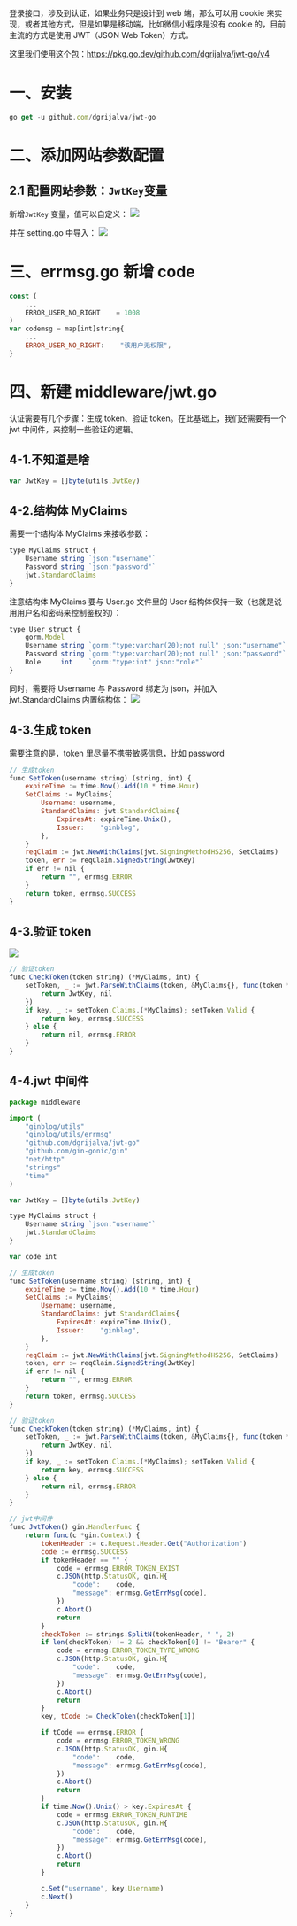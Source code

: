 登录接口，涉及到认证，如果业务只是设计到 web 端，那么可以用 cookie 来实现，或者其他方式，但是如果是移动端，比如微信小程序是没有 cookie 的，目前主流的方式是使用 JWT（JSON Web Token）方式。

这里我们使用这个包：https://pkg.go.dev/github.com/dgrijalva/jwt-go/v4

# 一、安装

```js
go get -u github.com/dgrijalva/jwt-go
```

# 二、添加网站参数配置

## 2.1 配置网站参数：`JwtKey`变量

新增`JwtKey` 变量，值可以自定义：
![](./img/jwtkey.png)

并在 setting.go 中导入：
![](./img/setting-jwtkey.png)

# 三、errmsg.go 新增 code

```js
const (
	...
	ERROR_USER_NO_RIGHT    = 1008
)
var codemsg = map[int]string{
	...
	ERROR_USER_NO_RIGHT:    "该用户无权限",
}
```

# 四、新建 middleware/jwt.go

认证需要有几个步骤：生成 token、验证 token。在此基础上，我们还需要有一个 jwt 中间件，来控制一些验证的逻辑。

## 4-1.不知道是啥

```js
var JwtKey = []byte(utils.JwtKey)
```

## 4-2.**结构体 MyClaims**

需要一个结构体 MyClaims 来接收参数：

```js
type MyClaims struct {
	Username string `json:"username"`
	Password string `json:"password"`
	jwt.StandardClaims
}
```

注意结构体 MyClaims 要与 User.go 文件里的 User 结构体保持一致（也就是说用用户名和密码来控制鉴权的）：

```js
type User struct {
	gorm.Model
	Username string `gorm:"type:varchar(20);not null" json:"username"`
	Password string `gorm:"type:varchar(20);not null" json:"password"`
	Role     int    `gorm:"type:int" json:"role"`
}
```

同时，需要将 Username 与 Password 绑定为 json，并加入 jwt.StandardClaims 内置结构体：
![](./img/jwtkey-tructor.png)

## 4-3.生成 token

需要注意的是，token 里尽量不携带敏感信息，比如 password

```js
// 生成token
func SetToken(username string) (string, int) {
	expireTime := time.Now().Add(10 * time.Hour)
	SetClaims := MyClaims{
		Username: username,
		StandardClaims: jwt.StandardClaims{
			ExpiresAt: expireTime.Unix(),
			Issuer:    "ginblog",
		},
	}
	reqClaim := jwt.NewWithClaims(jwt.SigningMethodHS256, SetClaims)
	token, err := reqClaim.SignedString(JwtKey)
	if err != nil {
		return "", errmsg.ERROR
	}
	return token, errmsg.SUCCESS
}
```

## 4-3.验证 token

![](./img/token-check.png)

```js
// 验证token
func CheckToken(token string) (*MyClaims, int) {
	setToken, _ := jwt.ParseWithClaims(token, &MyClaims{}, func(token *jwt.Token) (interface{}, error) {
		return JwtKey, nil
	})
	if key, _ := setToken.Claims.(*MyClaims); setToken.Valid {
		return key, errmsg.SUCCESS
	} else {
		return nil, errmsg.ERROR
	}
}
```

## 4-4.jwt 中间件

```js
package middleware

import (
	"ginblog/utils"
	"ginblog/utils/errmsg"
	"github.com/dgrijalva/jwt-go"
	"github.com/gin-gonic/gin"
	"net/http"
	"strings"
	"time"
)

var JwtKey = []byte(utils.JwtKey)

type MyClaims struct {
	Username string `json:"username"`
	jwt.StandardClaims
}

var code int

// 生成token
func SetToken(username string) (string, int) {
	expireTime := time.Now().Add(10 * time.Hour)
	SetClaims := MyClaims{
		Username: username,
		StandardClaims: jwt.StandardClaims{
			ExpiresAt: expireTime.Unix(),
			Issuer:    "ginblog",
		},
	}
	reqClaim := jwt.NewWithClaims(jwt.SigningMethodHS256, SetClaims)
	token, err := reqClaim.SignedString(JwtKey)
	if err != nil {
		return "", errmsg.ERROR
	}
	return token, errmsg.SUCCESS
}

// 验证token
func CheckToken(token string) (*MyClaims, int) {
	setToken, _ := jwt.ParseWithClaims(token, &MyClaims{}, func(token *jwt.Token) (interface{}, error) {
		return JwtKey, nil
	})
	if key, _ := setToken.Claims.(*MyClaims); setToken.Valid {
		return key, errmsg.SUCCESS
	} else {
		return nil, errmsg.ERROR
	}
}

// jwt中间件
func JwtToken() gin.HandlerFunc {
	return func(c *gin.Context) {
		tokenHeader := c.Request.Header.Get("Authorization")
		code := errmsg.SUCCESS
		if tokenHeader == "" {
			code = errmsg.ERROR_TOKEN_EXIST
			c.JSON(http.StatusOK, gin.H{
				"code":    code,
				"message": errmsg.GetErrMsg(code),
			})
			c.Abort()
			return
		}
		checkToken := strings.SplitN(tokenHeader, " ", 2)
		if len(checkToken) != 2 && checkToken[0] != "Bearer" {
			code = errmsg.ERROR_TOKEN_TYPE_WRONG
			c.JSON(http.StatusOK, gin.H{
				"code":    code,
				"message": errmsg.GetErrMsg(code),
			})
			c.Abort()
			return
		}
		key, tCode := CheckToken(checkToken[1])

		if tCode == errmsg.ERROR {
			code = errmsg.ERROR_TOKEN_WRONG
			c.JSON(http.StatusOK, gin.H{
				"code":    code,
				"message": errmsg.GetErrMsg(code),
			})
			c.Abort()
			return
		}
		if time.Now().Unix() > key.ExpiresAt {
			code = errmsg.ERROR_TOKEN_RUNTIME
			c.JSON(http.StatusOK, gin.H{
				"code":    code,
				"message": errmsg.GetErrMsg(code),
			})
			c.Abort()
			return
		}

		c.Set("username", key.Username)
		c.Next()
	}
}
```
